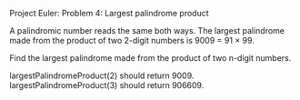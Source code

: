 Project Euler: Problem 4: Largest palindrome product

A palindromic number reads the same both ways.
The largest palindrome made from the product of two 2-digit numbers is 9009 = 91 × 99.

Find the largest palindrome made from the product of two n-digit numbers.

largestPalindromeProduct(2) should return 9009.
largestPalindromeProduct(3) should return 906609.